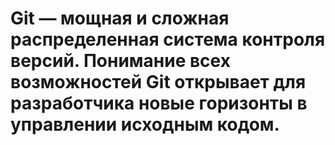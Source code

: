 # Git — мощная и сложная распределенная система контроля версий. Понимание всех возможностей Git открывает для разработчика новые горизонты в управлении исходным кодом.
